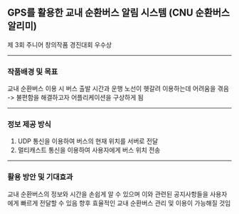 ## GPS를 활용한 교내 순환버스 알림 시스템 (CNU 순환버스 알리미)
제 3회 주니어 창의작품 경진대회 우수상

----------------------------------------------------------------------------------------

### 작품배경 및 목표
교내 순환버스 이용 시 버스 출발 시간과 운행 노선이 헷갈려 이용하는데 어려움을 겪음
-> 불편함을 해결하고자 어플리케이션을 구상하게 됨

----------------------------------------------------------------------------------------

### 정보 제공 방식
1. UDP 통신을 이용하여 버스의 현재 위치를 서버로 전달
2. 멀티캐스트 통신을 이용하여 사용자에게 버스 위치 전송

----------------------------------------------------------------------------------------

### 활용 방안 및 기대효과
교내 순환버스의 정보와 시간을 손쉽게 알 수 있으며 이와 관련된 공지사항들을 사용자에게 빠르게 전달할 수 있음
향후 효율적인 교내 순환버스 관리 및 이용이 가능해질 것임
